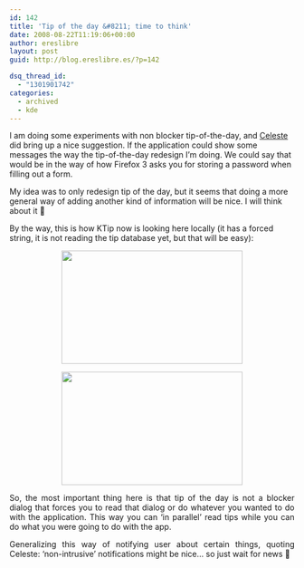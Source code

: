 ```yaml
---
id: 142
title: 'Tip of the day &#8211; time to think'
date: 2008-08-22T11:19:06+00:00
author: ereslibre
layout: post
guid: http://blog.ereslibre.es/?p=142

dsq_thread_id:
  - "1301901742"
categories:
  - archived
  - kde
---
```

I am doing some experiments with non blocker tip-of-the-day, and <a href="http://weblog.obso1337.org/" target="_blank">Celeste</a> did bring up a nice suggestion. If the application could show some messages the way the tip-of-the-day redesign I&#8217;m doing. We could say that would be in the way of how Firefox 3 asks you for storing a password when filling out a form.

My idea was to only redesign tip of the day, but it seems that doing a more general way of adding another kind of information will be nice. I will think about it 🙂

By the way, this is how KTip now is looking here locally (it has a forced string, it is not reading the tip database yet, but that will be easy):

<p style="text-align: center;">
  <a href="http://media.ereslibre.es/2008/08/ktipreworktop.png" target="_blank"><img class="aligncenter" src="http://media.ereslibre.es/2008/08/ktipreworktop.png" alt="" width="320" height="200" /></a>
</p>

<p style="text-align: center;">
  <a href="http://media.ereslibre.es/2008/08/ktipreworktop2.png" target="_blank"><img class="aligncenter" src="http://media.ereslibre.es/2008/08/ktipreworktop2.png" alt="" width="320" height="200" /></a>
</p>

<p style="text-align: justify;">
  So, the most important thing here is that tip of the day is not a blocker dialog that forces you to read that dialog or do whatever you wanted to do with the application. This way you can &#8216;in parallel&#8217; read tips while you can do what you were going to do with the app.
</p>

<p style="text-align: justify;">
  Generalizing this way of notifying user about certain things, quoting Celeste: &#8216;non-intrusive&#8217; notifications might be nice&#8230; so just wait for news 🙂
</p>
